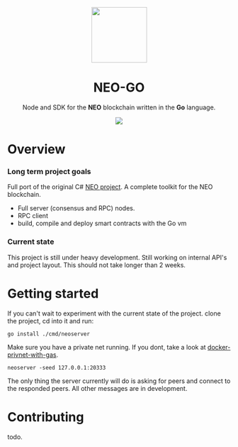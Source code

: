 <p align="center">
  <img
  src="http://files.coinmarketcap.com.s3-website-us-east-1.amazonaws.com/static/img/coins/200x200/neo.png"
    width="125px;">
</p>

<h1 align="center">NEO-GO</h1>

<p align="center">
  Node and SDK for the <b>NEO</b> blockchain written in the <b>Go</b> language.
</p>

<p align="center">
  <a href="https://travis-ci.org/anthdm/neo-go">
    <img src="https://travis-ci.org/anthdm/neo-go.svg?branch=master">
  </a>
</p>

# Overview
### Long term project goals
Full port of the original C# [NEO project](https://github.com/neo-project). A complete toolkit for the NEO blockchain.

- Full server (consensus and RPC) nodes.
- RPC client
- build, compile and deploy smart contracts with the Go vm

### Current state
This project is still under heavy development. Still working on internal API's and project layout. This should not take longer than 2 weeks. 

# Getting started 
If you can't wait to experiment with the current state of the project. clone the project, cd into it and run:

`go install ./cmd/neoserver`

Make sure you have a private net running. If you dont, take a look at [docker-privnet-with-gas](https://hub.docker.com/r/metachris/neo-privnet-with-gas/).

`neoserver -seed 127.0.0.1:20333`

The only thing the server currently will do is asking for peers and connect to the responded peers. All other messages are in development.

# Contributing
todo.

